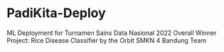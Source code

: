 # PadiKita-Deploy
ML Deployment for Turnamen Sains Data Nasional 2022 Overall Winner Project: Rice Disease Classifier by the Orbit SMKN 4 Bandung Team

